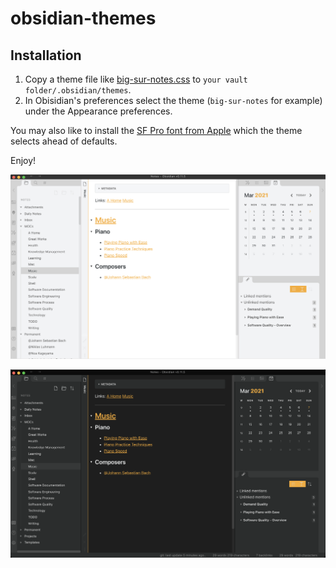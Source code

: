 # obsidian-themes

## Installation

1. Copy a theme file like [big-sur-notes.css](/big-sur-notes.css) to `your vault folder/.obsidian/themes`.
2. In Obisidian's preferences select the theme (`big-sur-notes` for example) under the Appearance preferences.

You may also like to install the [SF Pro font from Apple](https://developer.apple.com/fonts/) which the theme selects ahead of defaults.

Enjoy!

![Light Screenshot](/Screenshot-light.png?raw=true "Light")

![Dark Screenshot](/Screenshot-dark.png?raw=true "Dark")
